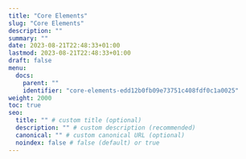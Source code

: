 ```yaml
---
title: "Core Elements"
slug: "Core Elements"
description: ""
summary: ""
date: 2023-08-21T22:48:33+01:00
lastmod: 2023-08-21T22:48:33+01:00
draft: false
menu:
  docs:
    parent: ""
    identifier: "core-elements-edd12b0fb09e73751c408fdf0c1a0025"
weight: 2000
toc: true
seo:
  title: "" # custom title (optional)
  description: "" # custom description (recommended)
  canonical: "" # custom canonical URL (optional)
  noindex: false # false (default) or true
---
```

